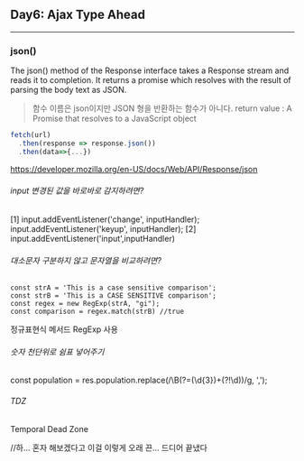 ## Day6: Ajax Type Ahead

---

### json()

The json() method of the Response interface takes a Response stream and reads it to completion. It returns a promise which resolves with the result of parsing the body text as JSON.

> 함수 이름은 json이지만 JSON 형을 반환하는 함수가 아니다.
> return value : A Promise that resolves to a JavaScript object

```js
fetch(url)
  .then(response => response.json())
  .then(data=>{...})
```

https://developer.mozilla.org/en-US/docs/Web/API/Response/json

###### input 변경된 값을 바로바로 감지하려면?
[1]
input.addEventListener('change', inputHandler);
input.addEventListener('keyup', inputHandler);
[2]
input.addEventListener('input',inputHandler)

###### 대소문자 구분하지 않고 문자열을 비교하려면?

```
const strA = 'This is a case sensitive comparison';
const strB = 'This is a CASE SENSITIVE comparison';
const regex = new RegExp(strA, "gi");
const comparison = regex.match(strB) //true
```
정규표현식 메서드 RegExp 사용

###### 숫자 천단위로 쉼표 넣어주기

const population = res.population.replace(/\B(?=(\d{3})+(?!\d))/g, ',');
        



###### TDZ
Temporal Dead Zone


//하... 혼자 해보겠다고 이걸 이렇게 오래 끈... 드디어 끝냈다 
